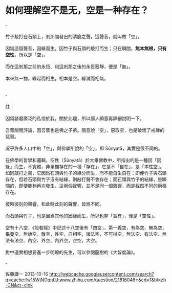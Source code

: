 # 如何理解空不是无，空是一种存在？

<div class="fixed-summary zm-editable-content clearfix">-<br><br>竹子敲打在石頭上，剎那間發出的清脆之聲，這聲音，就叫做「空」。<br><br>因爲這個聲音，因緣而生，因竹子與石頭的敲打而生；只在瞬間，<b>無本無根，只有空性</b>，所以是「空」。<br><br>而在這剎那之前的永恆、和這剎那之後的永恆寂靜，便是「無」。<br><br>本來無一物，緣起而相生，相本是空。緣滅而相無。<br><br><br>-<br><br>註：<br><br>因爲諸君廣泛的私信於我，關於此題，所以鄙人願意再詳細說明一下。<br><br>吾輩關閉評論，因吾輩也是佛之子弟。隨意說「空」，惡取空，也是破壞了戒律的惡習。<br><br>况乎許多人口中的「空」，與佛學所說的「空」，即 Śūnyatā，其實是很不同的。<br><br>在佛學的哲學和邏輯，空性（Śūnyatā）於大乘佛教中，所指出的是一種因「因緣」而生，不實體，非單獨存在的一種「存在」，它是不「自在」，是「本性空」。如同敲打之聲，它因爲石頭與竹子的緣分而生，而不能自生自在；即便竹子與石頭存在，但若石頭與竹子沒有結緣，則敲打聲不會存在；而石頭與竹子的結緣，是瞬間的，即便能夠再次發生，這兩個聲響，並不是同一個聲響，而是截然不同的兩種存在。<br><br>彼時彼刻的聲響，和此時此刻的聲響，皆爲不同。<br><br>而石頭與竹子，也是因爲其他的因緣而生，所以也非「實有」，僅是「空性」。<br><br>空有十八空，《般若經》中記述十八空後有「四空」，第一義空，有為空、無為空，畢竟空，無始空，散空，性空，自相空，諸法空，不可得空，無法空、有法空、無法有法空、內空、外空、內外空，空空，大空。<br><br>對中道實相想要進一步明瞭的先生，可以參閱龍樹的《大智度論》。<br><br>-
</div>

佐藤謙一 2013-10-16 http://webcache.googleusercontent.com/search?q=cache:fw15WjNOqn0J:www.zhihu.com/question/21816046+&cd=1&hl=zh-CN&ct=clnk